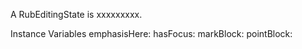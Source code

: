 A RubEditingState is xxxxxxxxx.Instance Variables	emphasisHere:		<Object>	hasFocus:		<Object>	markBlock:		<Object>	pointBlock:		<Object>	previousInterval:		<Object>	scrollPivot:		<Object>	startOfTyping:		<Object>	textArea:		<Object>	undoManager:		<Object>emphasisHere	- xxxxxhasFocus	- xxxxxmarkBlock	- xxxxxpointBlock	- xxxxxpreviousInterval	- xxxxxscrollPivot	- xxxxxstartOfTyping	- xxxxxtextArea	- xxxxxundoManager	- xxxxx